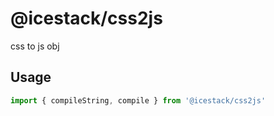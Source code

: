 # @icestack/css2js

css to js obj

## Usage

```ts
import { compileString, compile } from '@icestack/css2js'

```
